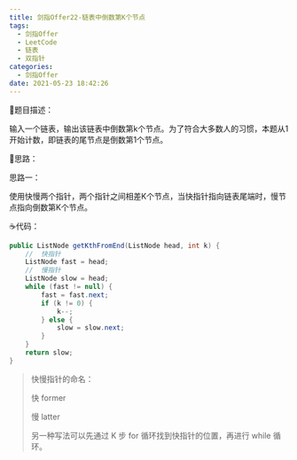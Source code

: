 ```yaml
---
title: 剑指Offer22-链表中倒数第K个节点
tags:
  - 剑指Offer
  - LeetCode
  - 链表
  - 双指针
categories:
  - 剑指Offer
date: 2021-05-23 18:42:26
---
```



:page_facing_up:题目描述：

输入一个链表，输出该链表中倒数第k个节点。为了符合大多数人的习惯，本题从1开始计数，即链表的尾节点是倒数第1个节点。

:thinking:思路：

思路一：

使用快慢两个指针，两个指针之间相差K个节点，当快指针指向链表尾端时，慢节点指向倒数第K个节点。

:coffee:代码：

```java
public ListNode getKthFromEnd(ListNode head, int k) {
    //  快指针
    ListNode fast = head;
    //  慢指针
    ListNode slow = head;
    while (fast != null) {
        fast = fast.next;
        if (k != 0) {
            k--;
        } else {
            slow = slow.next;
        }
    }
    return slow;
}
```

> 快慢指针的命名：
>
> 快 former
>
> 慢 latter
>
> 另一种写法可以先通过 K 步 for 循环找到快指针的位置，再进行 while 循环。

